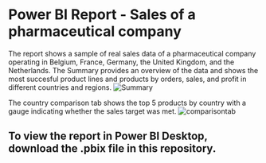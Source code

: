# Power BI Report - Sales of a pharmaceutical company

The report shows a sample of real sales data of a pharmaceutical company operating in Belgium, France, Germany, the United Kingdom, and the Netherlands.
The Summary provides an overview of the data and shows the most succesful product lines and products by orders, sales, and profit in different countries and regions.
![Summary](https://user-images.githubusercontent.com/120795430/229343320-75f19d60-14b4-4f42-b7a4-227367ac68fa.png)

The country comparison tab shows the top 5 products by country with a gauge indicating whether the sales target was met.
![comparisontab](https://user-images.githubusercontent.com/120795430/229343329-aff0df56-5c4f-4ff0-a047-506b7a2dfe1d.png)

## To view the report in Power BI Desktop, download the .pbix file in this repository.
